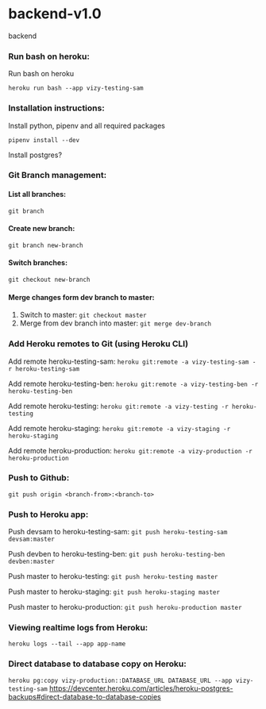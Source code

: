 # backend-v1.0
backend 


### Run bash on heroku:

Run bash on heroku

```heroku run bash --app vizy-testing-sam```


### Installation instructions:

Install python, pipenv and all required packages

```pipenv install --dev```

Install postgres?

### Git Branch management:
#### List all branches:
```git branch```

#### Create new branch: 
```git branch new-branch```

#### Switch branches: 
```git checkout new-branch```

#### Merge changes form dev branch to master:
1. Switch to master: ```git checkout master```
2. Merge from dev branch into master: ```git merge dev-branch```

### Add Heroku remotes to Git (using Heroku CLI)
Add remote heroku-testing-sam: ```heroku git:remote -a vizy-testing-sam -r heroku-testing-sam```

Add remote heroku-testing-ben: ```heroku git:remote -a vizy-testing-ben -r heroku-testing-ben```

Add remote heroku-testing: ```heroku git:remote -a vizy-testing -r heroku-testing```

Add remote heroku-staging: ```heroku git:remote -a vizy-staging -r heroku-staging```

Add remote heroku-production: ```heroku git:remote -a vizy-production -r heroku-production```

### Push to Github:
```git push origin <branch-from>:<branch-to>```

### Push to Heroku app:
Push devsam to heroku-testing-sam: ```git push heroku-testing-sam devsam:master```

Push devben to heroku-testing-ben: ```git push heroku-testing-ben devben:master```

Push master to heroku-testing: ```git push heroku-testing master```

Push master to heroku-staging: ```git push heroku-staging master```

Push master to heroku-production: ```git push heroku-production master```

### Viewing realtime logs from Heroku:
```heroku logs --tail --app app-name```

### Direct database to database copy on Heroku:
```heroku pg:copy vizy-production::DATABASE_URL DATABASE_URL --app vizy-testing-sam```
https://devcenter.heroku.com/articles/heroku-postgres-backups#direct-database-to-database-copies

